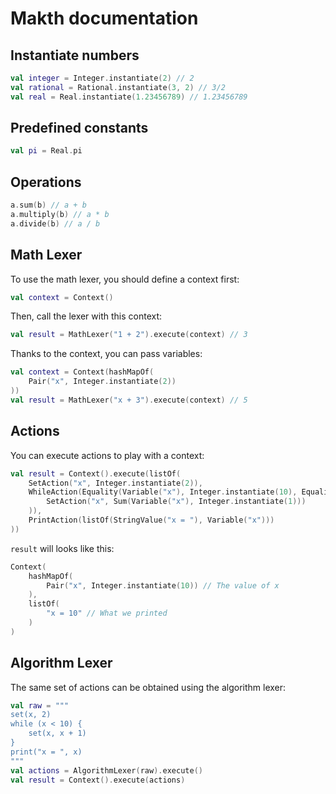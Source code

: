 # Makth documentation

## Instantiate numbers

```kotlin
val integer = Integer.instantiate(2) // 2
val rational = Rational.instantiate(3, 2) // 3/2
val real = Real.instantiate(1.23456789) // 1.23456789
```

## Predefined constants

```kotlin
val pi = Real.pi
```

## Operations

```kotlin
a.sum(b) // a + b
a.multiply(b) // a * b
a.divide(b) // a / b
```

## Math Lexer

To use the math lexer, you should define a context first:

```kotlin
val context = Context()
```

Then, call the lexer with this context:

```kotlin
val result = MathLexer("1 + 2").execute(context) // 3
```

Thanks to the context, you can pass variables:

```kotlin
val context = Context(hashMapOf(
    Pair("x", Integer.instantiate(2))
))
val result = MathLexer("x + 3").execute(context) // 5
```

## Actions

You can execute actions to play with a context:

```kotlin
val result = Context().execute(listOf(
    SetAction("x", Integer.instantiate(2)),
    WhileAction(Equality(Variable("x"), Integer.instantiate(10), Equality.Operator.LessThan), listOf(
        SetAction("x", Sum(Variable("x"), Integer.instantiate(1)))
    )),
    PrintAction(listOf(StringValue("x = "), Variable("x")))
))
```

`result` will looks like this:

```kotlin
Context(
    hashMapOf(
        Pair("x", Integer.instantiate(10)) // The value of x
    ),
    listOf(
        "x = 10" // What we printed
    )
)
```

## Algorithm Lexer

The same set of actions can be obtained using the algorithm lexer:

```kotlin
val raw = """
set(x, 2)
while (x < 10) {
    set(x, x + 1)
}
print("x = ", x)
"""
val actions = AlgorithmLexer(raw).execute()
val result = Context().execute(actions)
```
